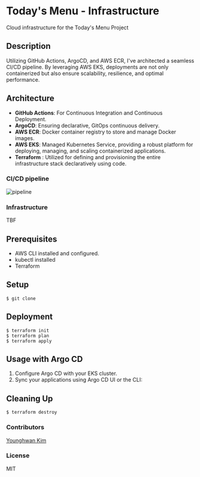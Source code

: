 # Today's Menu - Infrastructure
Cloud infrastructure for the Today's Menu Project

## Description
Utilizing GitHub Actions, ArgoCD, and AWS ECR, I've architected a seamless CI/CD pipeline. By leveraging AWS EKS, deployments are not only containerized but also ensure scalability, resilience, and optimal performance.



## Architecture
- **GitHub Actions**: For Continuous Integration and Continuous Deployment.
- **ArgoCD**: Ensuring declarative, GitOps continuous delivery.
- **AWS ECR**: Docker container registry to store and manage Docker images.
- **AWS EKS**: Managed Kubernetes Service, providing a robust platform for deploying, managing, and scaling containerized applications.
- **Terraform** : Utilized for defining and provisioning the entire infrastructure stack declaratively using code.

### CI/CD pipeline
![pipeline](https://github.com/Bibumhada/todays-menu-infra/assets/88774925/826bc6e9-97f2-4db0-86ac-b74b473e0dc3)


### Infrastructure 
TBF






## Prerequisites
- AWS CLI installed and configured.
- kubectl installed
- Terraform


## Setup
```
$ git clone

```



## Deployment
```
$ terraform init 
$ terraform plan
$ terraform apply
```


## Usage with Argo CD
1. Configure Argo CD with your EKS cluster.
2. Sync your applications using Argo CD UI or the CLI:


## Cleaning Up
```
$ terraform destroy
```


### Contributors
[Younghwan Kim](https://github.com/royroyee)


### License
MIT

